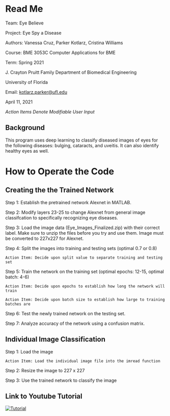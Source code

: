 # Read Me 

Team: Eye Believe 

Project: Eye Spy a Disease 

Authors: Vanessa Cruz, Parker Kotlarz, Cristina Williams 

Course: BME 3053C Computer Applications for BME 

Term: Spring 2021 

J. Crayton Pruitt Family Department of Biomedical Engineering 

University of Florida 

Email: kotlarz.parker@ufl.edu 

April 11, 2021 

*Action Items Denote Modifiable User Input*

## Background

This program uses deep learning to classify diseased images of eyes for the following diseases: bulging, cataracts, and uveitis. It can also identify healthy eyes as well.
 

# How to Operate the Code 

## Creating the the Trained Network 

Step 1: Establish the pretrained network Alexnet in MATLAB. 

Step 2: Modify layers 23-25 to change Alexnet from general image classifcation to specifically recognizing eye diseases. 

Step 3: Load the image data (Eye_Images_Finalized.zip) with their correct label. Make sure to unzip the files before you try and use them. Image must be converted to 227x227 for Alexnet. 

Step 4: Split the images into training and testing sets (optimal 0.7 or 0.8) 

	Action Item: Decide upon split value to separate training and testing set 

Step 5: Train the network on the training set (optimal epochs: 12-15, optimal batch: 4-6) 

	Action Item: Decide upon epochs to establish how long the network will train 

	Action Item: Decide upon batch size to establish how large to training batches are 

Step 6: Test the newly trained network on the testing set. 

Step 7: Analyze accuracy of the network using a confusion matrix. 

## Individual Image Classification 

Step 1: Load the image 

	Action Item: Load the individual image file into the imread function 

Step 2: Resize the image to 227 x 227 

Step 3: Use the trained network to classify the image 

## Link to Youtube Tutorial
[![Tutorial](http://img.youtube.com/vi/jVHB41cclGo/0.jpg)](http://www.youtube.com/watch?v=jVHB41cclGo)
